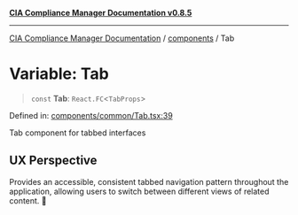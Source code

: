 [**CIA Compliance Manager Documentation v0.8.5**](../../README.md)

***

[CIA Compliance Manager Documentation](../../modules.md) / [components](../README.md) / Tab

# Variable: Tab

> `const` **Tab**: `React.FC`\<`TabProps`\>

Defined in: [components/common/Tab.tsx:39](https://github.com/Hack23/cia-compliance-manager/blob/4f2006283e1cd56feb8daea1f810b2bc8c1b1d1b/src/components/common/Tab.tsx#L39)

Tab component for tabbed interfaces

## UX Perspective

Provides an accessible, consistent tabbed navigation pattern
throughout the application, allowing users to switch between
different views of related content. 🧩
